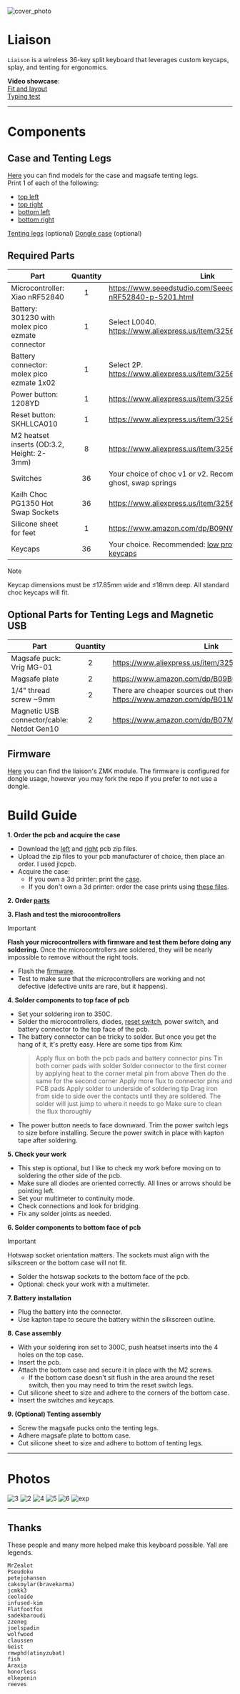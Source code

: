 ![cover_photo](photos/1.jpg)

# Liaison
`Liaison` is a wireless 36-key split keyboard that leverages custom keycaps, splay, and tenting for ergonomics.

**Video showcase**:  
[Fit and layout](https://vimeo.com/1022366207)  
[Typing test](https://vimeo.com/1022366241)

***

# Components

## Case and Tenting Legs
[Here](case) you can find models for the case and magsafe tenting legs.  
Print 1 of each of the following:
* [top left](case/case_top_left.step)
* [top right](case/case_top_right.step)
* [bottom left](case/case_bottom_left.step)
* [bottom right](case/case_bottom_right.step)

[Tenting legs](case/magsafe_tenting_leg) (optional)
[Dongle case](https://github.com/dohn-joh/dongle-zmk) (optional)

## Required Parts
|Part|Quantity|Link|
|-|:-:|-|
|Microcontroller: Xiao nRF52840|1|https://www.seeedstudio.com/Seeed-XIAO-BLE-nRF52840-p-5201.html|
|Battery: 301230 with molex pico ezmate connector|1|Select L0040. https://www.aliexpress.us/item/3256802674181210.html|
|Battery connector: molex pico ezmate 1x02|1|Select 2P. https://www.aliexpress.us/item/3256805726980487.html|
|Power button: 1208YD|1|https://www.aliexpress.us/item/3256801267126259.html|
|Reset button: SKHLLCA010|1|https://www.aliexpress.us/item/3256805176534062.html|
|M2 heatset inserts (OD:3.2, Height: 2-3mm)|8|https://www.aliexpress.us/item/3256804856964661.html|
|Switches|36|Your choice of choc v1 or v2. Recommended: Lofree ghost, swap springs|
|Kailh Choc PG1350 Hot Swap Sockets|36|https://www.aliexpress.us/item/3256803687338432.html|
|Silicone sheet for feet|1|https://www.amazon.com/dp/B09NW63JLC|
|Keycaps|36|Your choice. Recommended: [low profile DES](https://github.com/dohn-joh/PseudoMakeMeKeyCapProfiles) + [lever keycaps](https://github.com/dohn-joh/keycaps)|

> [!NOTE]
> Keycap dimensions must be ≤17.85mm wide and ≤18mm deep. All standard choc keycaps will fit.

## Optional Parts for Tenting Legs and Magnetic USB
|Part|Quantity|Link|
|-|:-:|-|
|Magsafe puck: Vrig MG-01|2|https://www.aliexpress.us/item/3256804940825578.html|
|Magsafe plate|2|https://www.amazon.com/dp/B09B6XGTWL|
|1/4" thread screw ~9mm|2|There are cheaper sources out there, but here is a link: https://www.amazon.com/dp/B01MS60KSY|
|Magnetic USB connector/cable: Netdot Gen10|2|https://www.amazon.com/dp/B07MBD3FZD|

## Firmware
[Here](https://github.com/dohn-joh/liaison-zmk-module) you can find the liaison's ZMK module. The firmware is configured for dongle usage, however you may fork the repo if you prefer to not use a dongle.

# Build Guide

**1. Order the pcb and acquire the case**
* Download the [left](ergogen/output/pcbs/production/Left_v1.0.0.zip) and [right](ergogen/output/pcbs/production/Right_v1.0.0.zip) pcb zip files.
* Upload the zip files to your pcb manufacturer of choice, then place an order. I used jlcpcb.
* Acquire the case:
    * If you own a 3d printer: print the [case](README.md#case-and-tenting).
    * If you don't own a 3d printer: order the case prints using [these files](README.md#case-and-tenting).

**2. Order [parts](README.md#required-parts)**

**3. Flash and test the microcontrollers**
> [!IMPORTANT]
> **Flash your microcontrollers with firmware and test them before doing any soldering.** Once the microcontrollers are soldered, they will be nearly impossible to remove without the right tools.
* Flash the [firmware](https://github.com/dohn-joh/liaison-zmk-module).
* Test to make sure that the microcontrollers are working and not defective (defective units are rare, but it happens).

**4. Solder components to top face of pcb**
* Set your soldering iron to 350C.
* Solder the microcontrollers, diodes, [reset switch](https://github.com/GEIGEIGEIST/TOTEM/blob/main/docs/buildguide.md#reset-switches), power switch, and battery connector to the top face of the pcb.
* The battery connector can be tricky to solder. But once you get the hang of it, it's pretty easy. Here are some tips from Kim:
    > Apply flux on both the pcb pads and battery connector pins
    > Tin both corner pads with solder
    > Solder connector to the first corner by applying heat to the corner metal pin from above
    > Then do the same for the second corner
    > Apply more flux to connector pins and PCB pads
    > Apply solder to underside of soldering tip
    > Drag iron from side to side over the contacts until they are soldered. The solder will just jump to where it needs to go
    > Make sure to clean the flux thoroughly
* The power button needs to face downward. Trim the power switch legs to size before installing. Secure the power switch in place with kapton tape after soldering.

**5. Check your work**
* This step is optional, but I like to check my work before moving on to soldering the other side of the pcb.
* Make sure all diodes are oriented correctly. All lines or arrows should be pointing left.
* Set your multimeter to continuity mode.
* Check connections and look for bridging.
* Fix any solder joints as needed.

**6. Solder components to bottom face of pcb**
> [!IMPORTANT]
> Hotswap socket orientation matters. The sockets must align with the silkscreen or the bottom case will not fit.
* Solder the hotswap sockets to the bottom face of the pcb.
* Optional: check your work with a multimeter.

**7. Battery installation**
* Plug the battery into the connector.
* Use kapton tape to secure the battery within the silkscreen outline.

**8. Case assembly**
* With your soldering iron set to 300C, push heatset inserts into the 4 holes on the top case.
* Insert the pcb.
* Attach the bottom case and secure it in place with the M2 screws.
    * If the bottom case doesn't sit flush in the area around the reset switch, then you may need to trim the reset switch legs.
* Cut silicone sheet to size and adhere to the corners of the bottom case.
* Insert the switches and keycaps.

**9. (Optional) Tenting assembly**
* Screw the magsafe pucks onto the tenting legs.
* Adhere magsafe plate to bottom case.
* Cut silicone sheet to size and adhere to bottom of tenting legs.

***

# Photos

![3](photos/3.jpg)
![2](photos/2.jpg)
![4](photos/4.jpg)
![5](photos/5.jpg)
![6](photos/6.png)
![exp](photos/exp.png)

***

## Thanks
These people and many more helped make this keyboard possible. Yall are legends.
```
MrZealot
Pseudoku
petejohanson
caksoylar(bravekarma)
jcmkk3
ceoloide
infused-kim
Flatfootfox
sadekbaroudi
zzeneg
joelspadin
wolfwood
claussen
Geist
rmwphd(atinyzubat)
fish
Araxia
honorless
elkepenin
reeves
```

